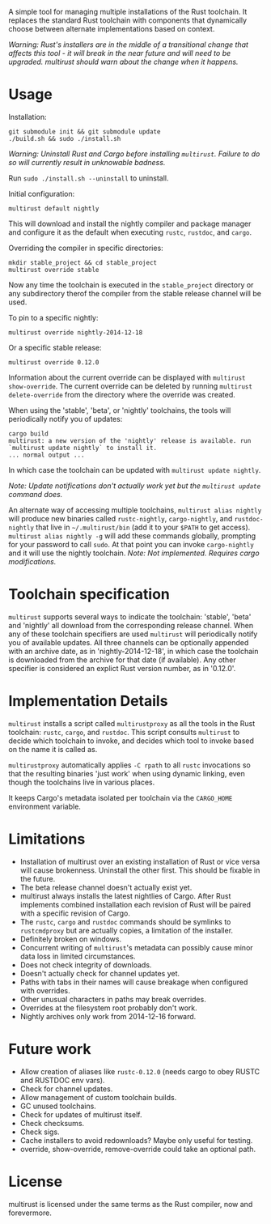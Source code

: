 A simple tool for managing multiple installations of the Rust
toolchain. It replaces the standard Rust toolchain with components
that dynamically choose between alternate implementations based on
context.

*Warning: Rust's installers are in the middle of a transitional change
that affects this tool - it will break in the near future and will
need to be upgraded. multirust should warn about the change when it
happens.*

# Usage

Installation:

```
git submodule init && git submodule update
./build.sh && sudo ./install.sh
```

*Warning: Uninstall Rust and Cargo before installing `multirust`.
Failure to do so will currently result in unknowable badness.*

Run `sudo ./install.sh --uninstall` to uninstall.

Initial configuration:

```
multirust default nightly
```

This will download and install the nightly compiler and package
manager and configure it as the default when executing `rustc`,
`rustdoc`, and `cargo`.

Overriding the compiler in specific directories:

```
mkdir stable_project && cd stable_project
multirust override stable
```

Now any time the toolchain is executed in the `stable_project`
directory or any subdirectory therof the compiler from the stable
release channel will be used.

To pin to a specific nightly:

```
multirust override nightly-2014-12-18
```

Or a specific stable release:

```
multirust override 0.12.0
```

Information about the current override can be displayed with `multirust
show-override`. The current override can be deleted by running
`multirust delete-override` from the directory where the override was
created.

When using the 'stable', 'beta', or 'nightly' toolchains, the tools
will periodically notify you of updates:

```
cargo build
multirust: a new version of the 'nightly' release is available. run `multirust update nightly` to install it.
... normal output ...
```

In which case the toolchain can be updated with `multirust update
nightly`.

*Note: Update notifications don't actually work yet but the `multirust
 update` command does.*

An alternate way of accessing multiple toolchains, `multirust alias
nightly` will produce new binaries called `rustc-nightly`,
`cargo-nightly`, and `rustdoc-nightly` that live in `~/.multirust/bin`
(add it to your `$PATH` to get access). `multirust alias nightly -g`
will add these commands globally, prompting for your password to call
`sudo`. At that point you can invoke `cargo-nightly` and it will use
the nightly toolchain. *Note: Not implemented. Requires cargo
modifications.*

# Toolchain specification

`multirust` supports several ways to indicate the toolchain: 'stable',
'beta' and 'nightly' all download from the corresponding release
channel. When any of these toolchain specifiers are used `multirust`
will periodically notify you of available updates. All three channels
can be optionally appended with an archive date, as in
'nightly-2014-12-18', in which case the toolchain is downloaded from
the archive for that date (if available). Any other specifier is
considered an explict Rust version number, as in '0.12.0'.

# Implementation Details

`multirust` installs a script called `multirustproxy` as all the tools
in the Rust toolchain: `rustc`, `cargo`, and `rustdoc`.  This script
consults `multirust` to decide which toolchain to invoke, and decides
which tool to invoke based on the name it is called as.

`multirustproxy` automatically applies `-C rpath` to all `rustc`
invocations so that the resulting binaries 'just work' when using
dynamic linking, even though the toolchains live in various places.

It keeps Cargo's metadata isolated per toolchain via the `CARGO_HOME`
environment variable.

# Limitations

* Installation of multirust over an existing installation of Rust or
  vice versa will cause brokenness. Uninstall the other first. This
  should be fixable in the future.
* The beta release channel doesn't actually exist yet.
* multirust always installs the latest nightlies of Cargo. After Rust
  implements combined installation each revision of Rust will be
  paired with a specific revision of Cargo.
* The `rustc`, `cargo` and `rustdoc` commands should be symlinks to
  `rustcmdproxy` but are actually copies, a limitation of the
  installer.
* Definitely broken on windows.
* Concurrent writing of `multirust`'s metadata can possibly cause
  minor data loss in limited circumstances.
* Does not check integrity of downloads.
* Doesn't actually check for channel updates yet.
* Paths with tabs in their names will cause breakage when configured
  with overrides.
* Other unusual characters in paths may break overrides.
* Overrides at the filesystem root probably don't work.
* Nightly archives only work from 2014-12-16 forward.

# Future work

* Allow creation of aliases like `rustc-0.12.0` (needs cargo to obey RUSTC and RUSTDOC env vars).
* Check for channel updates.
* Allow management of custom toolchain builds.
* GC unused toolchains.
* Check for updates of multirust itself.
* Check checksums.
* Check sigs.
* Cache installers to avoid redownloads? Maybe only useful for testing.
* override, show-override, remove-override could take an optional path.

# License

multirust is licensed under the same terms as the Rust compiler, now and
forevermore.
